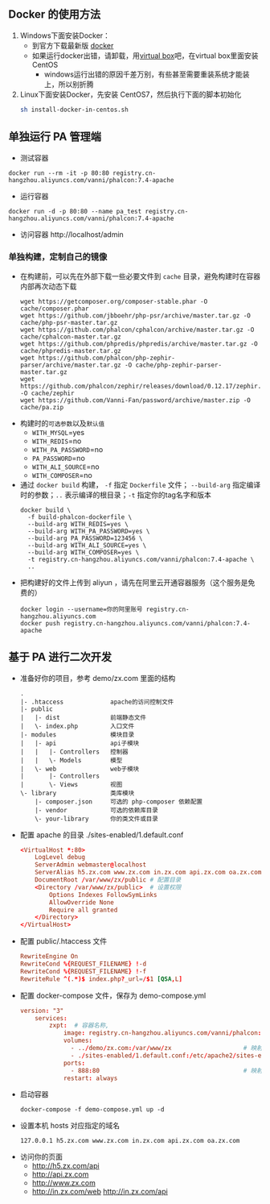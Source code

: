## Docker 的使用方法
1. Windows下面安装Docker：
   - 到官方下载最新版 [docker](https://hub.docker.com/editions/community/docker-ce-desktop-windows)
   - 如果运行docker出错，请卸载，用[virtual box](https://www.virtualbox.org/)吧，在virtual box里面安装CentOS
      - windows运行出错的原因千差万别，有些甚至需要重装系统才能装上，所以别折腾
2. Linux下面安装Docker，先安装 CentOS7，然后执行下面的脚本初始化
    ```sh
    sh install-docker-in-centos.sh
    ```
## 单独运行 PA 管理端
- 测试容器
```
docker run --rm -it -p 80:80 registry.cn-hangzhou.aliyuncs.com/vanni/phalcon:7.4-apache
```
- 运行容器
```
docker run -d -p 80:80 --name pa_test registry.cn-hangzhou.aliyuncs.com/vanni/phalcon:7.4-apache
```
- 访问容器 http://localhost/admin

### 单独构建，定制自己的镜像
- 在构建前，可以先在外部下载一些必要文件到 `cache` 目录，避免构建时在容器内部再次动态下载
    ```
    wget https://getcomposer.org/composer-stable.phar -O cache/composer.phar
    wget https://github.com/jbboehr/php-psr/archive/master.tar.gz -O cache/php-psr-master.tar.gz
    wget https://github.com/phalcon/cphalcon/archive/master.tar.gz -O cache/cphalcon-master.tar.gz
    wget https://github.com/phpredis/phpredis/archive/master.tar.gz -O cache/phpredis-master.tar.gz
    wget https://github.com/phalcon/php-zephir-parser/archive/master.tar.gz -O cache/php-zephir-parser-master.tar.gz
    wget https://github.com/phalcon/zephir/releases/download/0.12.17/zephir.phar -O cache/zephir
    wget https://github.com/Vanni-Fan/password/archive/master.zip -O cache/pa.zip
    ```
- 构建时的`可选参数`以及`默认值`
  - `WITH_MYSQL`=yes
  - `WITH_REDIS`=no
  - `WITH_PA_PASSWORD`=no
  - `PA_PASSWORD`=no
  - `WITH_ALI_SOURCE`=no
  - `WITH_COMPOSER`=no
- 通过 `docker build` 构建， `-f` 指定 `Dockerfile` 文件； `--build-arg` 指定编译时的参数；`..` 表示编译的根目录；`-t` 指定你的tag名字和版本
    ```
    docker build \
      -f build-phalcon-dockerfile \
      --build-arg WITH_REDIS=yes \
      --build-arg WITH_PA_PASSWORD=yes \
      --build-arg PA_PASSWORD=123456 \
      --build-arg WITH_ALI_SOURCE=yes \
      --build-arg WITH_COMPOSER=yes \
      -t registry.cn-hangzhou.aliyuncs.com/vanni/phalcon:7.4-apache \
      ..
    ```
- 把构建好的文件上传到 aliyun ，请先在阿里云开通容器服务（这个服务是免费的）
    ```
    docker login --username=你的阿里账号 registry.cn-hangzhou.aliyuncs.com
    docker push registry.cn-hangzhou.aliyuncs.com/vanni/phalcon:7.4-apache
    ```

## 基于 PA 进行二次开发
- 准备好你的项目，参考 demo/zx.com 里面的结构
    ```
    . 
    |- .htaccess             apache的访问控制文件
    |- public
    |   |- dist              前端静态文件
    |   \- index.php         入口文件
    |- modules               模块目录
    |   |- api               api子模块
    |   |   |- Controllers   控制器
    |   |   \- Models        模型
    |   \- web               web子模块
    |       |- Controllers
    |       \- Views         视图
    \- library               类库模块
        |- composer.json     可选的 php-composer 依赖配置
        |- vendor            可选的依赖库目录
        \- your-library      你的类文件或目录
    ```
- 配置 apache 的目录 ./sites-enabled/1.default.conf
    ```conf
    <VirtualHost *:80>
        LogLevel debug
        ServerAdmin webmaster@localhost
        ServerAlias h5.zx.com www.zx.com in.zx.com api.zx.com oa.zx.com # 配置域名
        DocumentRoot /var/www/zx/public # 配置目录
        <Directory /var/www/zx/public>  # 设置权限
            Options Indexes FollowSymLinks
            AllowOverride None
            Require all granted
        </Directory>
    </VirtualHost>
    ```
- 配置 public/.htaccess 文件
    ```conf
    RewriteEngine On
    RewriteCond %{REQUEST_FILENAME} !-d
    RewriteCond %{REQUEST_FILENAME} !-f
    RewriteRule ^(.*)$ index.php?_url=/$1 [QSA,L]
    ```
- 配置 docker-compose 文件，保存为 demo-compose.yml
    ```conf
    version: "3"
        services:
            zxpt:  # 容器名称, 
                image: registry.cn-hangzhou.aliyuncs.com/vanni/phalcon:7.4-apache  # 这个是打包好的镜像
                volumes:
                  - ../demo/zx.com:/var/www/zx                    # 映射文件到容器里面   本地文件:容器文件
                  - ./sites-enabled/1.default.conf:/etc/apache2/sites-enabled/1.default.conf    # 映射apache虚拟文件
                ports:
                  - 888:80                                        # 映射端口    本地端口:容器端口
                restart: always
    ```
- 启动容器
    ```
    docker-compose -f demo-compose.yml up -d
    ```
- 设置本机 hosts 对应指定的域名
    ```
    127.0.0.1 h5.zx.com www.zx.com in.zx.com api.zx.com oa.zx.com
    ```
- 访问你的页面
  - http://h5.zx.com/api
  - http://api.zx.com
  - http://www.zx.com
  - http://in.zx.com/web  http://in.zx.com/api
